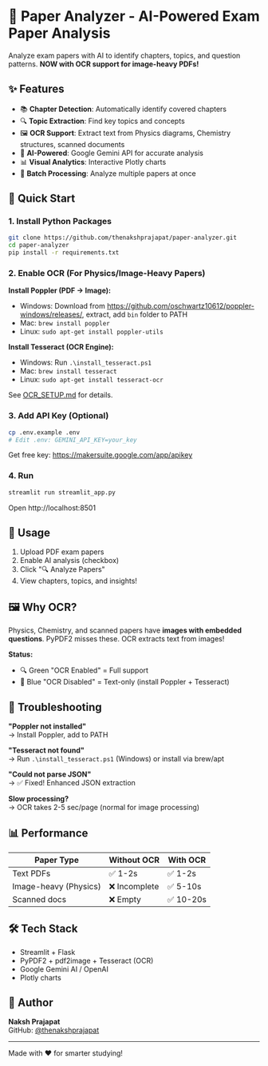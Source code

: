 # 📄 Paper Analyzer - AI-Powered Exam Paper Analysis

Analyze exam papers with AI to identify chapters, topics, and question patterns. **NOW with OCR support for image-heavy PDFs!**

## ✨ Features

- 📚 **Chapter Detection**: Automatically identify covered chapters
- 🔍 **Topic Extraction**: Find key topics and concepts  
- 🖼️ **OCR Support**: Extract text from Physics diagrams, Chemistry structures, scanned documents
- 🤖 **AI-Powered**: Google Gemini API for accurate analysis
- 📊 **Visual Analytics**: Interactive Plotly charts
- 🔄 **Batch Processing**: Analyze multiple papers at once

## 🚀 Quick Start

### 1. Install Python Packages

```bash
git clone https://github.com/thenakshprajapat/paper-analyzer.git
cd paper-analyzer
pip install -r requirements.txt
```

### 2. Enable OCR (For Physics/Image-Heavy Papers)

**Install Poppler (PDF → Image):**
- Windows: Download from https://github.com/oschwartz10612/poppler-windows/releases/, extract, add `bin` folder to PATH
- Mac: `brew install poppler`
- Linux: `sudo apt-get install poppler-utils`

**Install Tesseract (OCR Engine):**
- Windows: Run `.\install_tesseract.ps1`
- Mac: `brew install tesseract`  
- Linux: `sudo apt-get install tesseract-ocr`

See [OCR_SETUP.md](OCR_SETUP.md) for details.

### 3. Add API Key (Optional)

```bash
cp .env.example .env
# Edit .env: GEMINI_API_KEY=your_key
```

Get free key: https://makersuite.google.com/app/apikey

### 4. Run

```bash
streamlit run streamlit_app.py
```

Open http://localhost:8501

## 📖 Usage

1. Upload PDF exam papers
2. Enable AI analysis (checkbox)
3. Click "🔍 Analyze Papers"
4. View chapters, topics, and insights!

## 🖼️ Why OCR?

Physics, Chemistry, and scanned papers have **images with embedded questions**. PyPDF2 misses these. OCR extracts text from images!

**Status:**
- 🔍 Green "OCR Enabled" = Full support
- 📝 Blue "OCR Disabled" = Text-only (install Poppler + Tesseract)

## 🐛 Troubleshooting

**"Poppler not installed"**  
→ Install Poppler, add to PATH

**"Tesseract not found"**  
→ Run `.\install_tesseract.ps1` (Windows) or install via brew/apt

**"Could not parse JSON"**  
→ ✅ Fixed! Enhanced JSON extraction

**Slow processing?**  
→ OCR takes 2-5 sec/page (normal for image processing)

## 📊 Performance

| Paper Type | Without OCR | With OCR |
|-----------|-------------|----------|
| Text PDFs | ✅ 1-2s | ✅ 1-2s |
| Image-heavy (Physics) | ❌ Incomplete | ✅ 5-10s |
| Scanned docs | ❌ Empty | ✅ 10-20s |

## 🛠️ Tech Stack

- Streamlit + Flask
- PyPDF2 + pdf2image + Tesseract (OCR)
- Google Gemini AI / OpenAI
- Plotly charts

## 👤 Author

**Naksh Prajapat**  
GitHub: [@thenakshprajapat](https://github.com/thenakshprajapat)

---

Made with ❤️ for smarter studying!